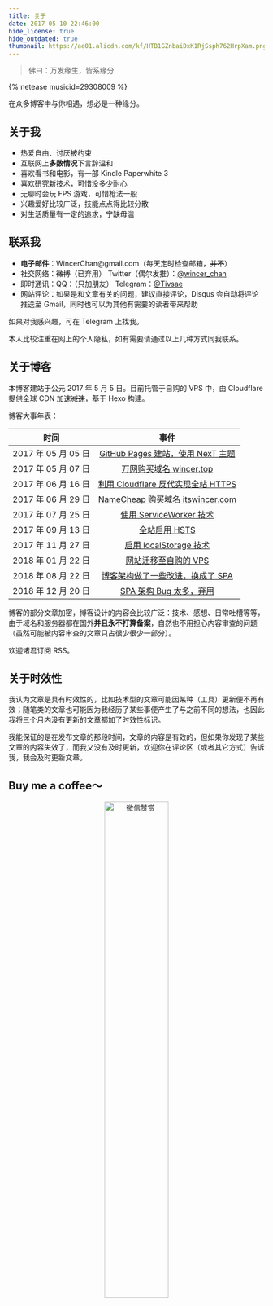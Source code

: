 ```yaml
---
title: 关于
date: 2017-05-10 22:46:00
hide_license: true
hide_outdated: true
thumbnail: https://ae01.alicdn.com/kf/HTB1GZnbaiDxK1RjSsph762HrpXam.png
---
```

> 佛曰：万发缘生，皆系缘分

{% netease musicid=29308009 %}

在众多博客中与你相遇，想必是一种缘分。

## 关于我
- 热爱自由、讨厌被约束
- 互联网上**多数情况**下言辞温和
- 喜欢看书和电影，有一部 Kindle Paperwhite 3
- 喜欢研究新技术，可惜没多少耐心
- 无聊时会玩 FPS 游戏，可惜枪法一般
- 兴趣爱好比较广泛，技能点点得比较分散
- 对生活质量有一定的追求，宁缺毋滥

## 联系我

- **电子邮件**：WincerChan<span style="display:none">fuck</span>@gmail.com（每天定时检查邮箱，~~并不~~）
- 社交网络：~~微博~~（已弃用） Twitter（偶尔发推）：[@wincer_chan](https://twitter.com/wincer_chan) 
- 即时通讯：QQ：（只加朋友） Telegram：[@Tivsae](https://t.me/Tivsae)
- 网站评论：如果是和文章有关的问题，建议直接评论，Disqus 会自动将评论推送至 Gmail，同时也可以为其他有需要的读者带来帮助

如果对我感兴趣，可在 Telegram 上找我。

本人比较注重在网上的个人隐私，如有需要请通过以上几种方式同我联系。


## 关于博客

本博客建站于公元 2017 年 5 月 5 日。目前托管于自购的 VPS 中，由 Cloudflare 提供全球 CDN 加速~~减速~~，基于 Hexo 构建。

博客大事年表：

|        时间         |                             事件                             |
| :-----------------: | :----------------------------------------------------------: |
| 2017 年 05 月 05 日 |   [GitHub Pages 建站，使用 NexT 主题](../posts/4a17b156/)    |
| 2017 年 05 月 07 日 |        [万网购买域名 wincer.top](../posts/daaac5bb/)         |
| 2017 年 06 月 16 日 |   [利用 Cloudflare 反代实现全站 HTTPS](../posts/444a2b9d/)   |
| 2017 年 06 月 29 日 |    [NameCheap 购买域名 itswincer.com](../posts/cd8ce2d7/)    |
| 2017 年 07 月 25 日 |        [使用 ServiceWorker 技术](../posts/a0df572f/)         |
| 2017 年 09 月 13 日 |             [全站启用 HSTS](../posts/dfc84766/)              |
| 2017 年 11 月 27 日 |         [启用 localStorage 技术](../posts/a9d193c6/)         |
| 2018 年 01 月 22 日 |          [网站迁移至自购的 VPS](../posts/b3085a7/)           |
| 2018 年 08 月 22 日 |    [博客架构做了一些改进，换成了 SPA](../posts/50658b02/)    |
| 2018 年 12 月 20 日 | [SPA 架构 Bug 太多，弃用](https://github.com/WincerChan/MyBlog/commit/1fd7f75e984a220b7042c5c38bd4c4b1f32db3cc) |

博客的部分文章加密，博客设计的内容会比较广泛：技术、感想、日常吐槽等等，由于域名和服务器都在国外**并且永不打算备案**，自然也不用担心内容审查的问题（虽然可能被内容审查的文章只占很少很少一部分）。

欢迎诸君订阅 RSS。

## 关于时效性

我认为文章是具有时效性的，比如技术型的文章可能因某种（工具）更新便不再有效；随笔类的文章也可能因为我经历了某些事便产生了与之前不同的想法，也因此我将三个月内没有更新的文章都加了时效性标识。

我能保证的是在发布文章的那段时间，文章的内容是有效的，但如果你发现了某些文章的内容失效了，而我又没有及时更新，欢迎你在评论区（或者其它方式）告诉我，我会及时更新文章。

## Buy me a coffee～

<center><img src="https://ae01.alicdn.com/kf/HTB1o49SQ9zqK1RjSZPx7634tVXaZ.png" alt="微信赞赏" title="微信赞赏" width="50%"/></center>
